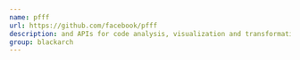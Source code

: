 ```yaml
---
name: pfff
url: https://github.com/facebook/pfff
description: and APIs for code analysis, visualization and transformation URL : https://github.com/facebook/pfff Groups : blackarch blackarch-code-audit
group: blackarch
---
```

